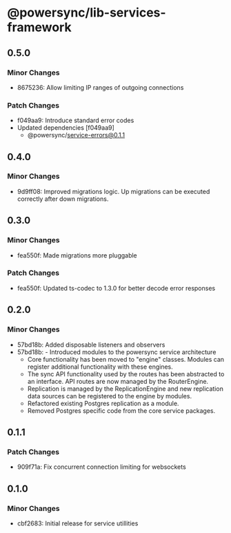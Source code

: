 # @powersync/lib-services-framework

## 0.5.0

### Minor Changes

- 8675236: Allow limiting IP ranges of outgoing connections

### Patch Changes

- f049aa9: Introduce standard error codes
- Updated dependencies [f049aa9]
  - @powersync/service-errors@0.1.1

## 0.4.0

### Minor Changes

- 9d9ff08: Improved migrations logic. Up migrations can be executed correctly after down migrations.

## 0.3.0

### Minor Changes

- fea550f: Made migrations more pluggable

### Patch Changes

- fea550f: Updated ts-codec to 1.3.0 for better decode error responses

## 0.2.0

### Minor Changes

- 57bd18b: Added disposable listeners and observers
- 57bd18b: - Introduced modules to the powersync service architecture
  - Core functionality has been moved to "engine" classes. Modules can register additional functionality with these engines.
  - The sync API functionality used by the routes has been abstracted to an interface. API routes are now managed by the RouterEngine.
  - Replication is managed by the ReplicationEngine and new replication data sources can be registered to the engine by modules.
  - Refactored existing Postgres replication as a module.
  - Removed Postgres specific code from the core service packages.

## 0.1.1

### Patch Changes

- 909f71a: Fix concurrent connection limiting for websockets

## 0.1.0

### Minor Changes

- cbf2683: Initial release for service utillities

